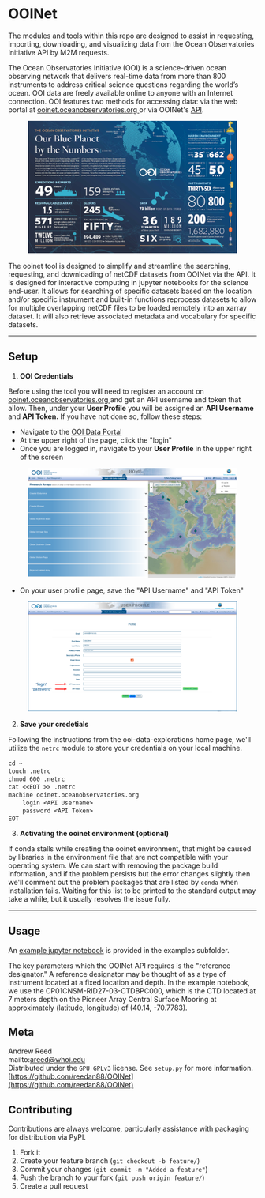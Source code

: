 # OOINet
The modules and tools within this repo are designed to assist in requesting, importing, downloading, and visualizing data from the Ocean Observatories Initiative API by M2M requests.

The Ocean Observatories Initiative (OOI) is a science-driven ocean observing network that delivers real-time data from more than 800 instruments to address critical science questions regarding the world’s ocean. OOI data are freely available online to anyone with an Internet connection. OOI features two methods for accessing data: via the web portal at [ooinet.oceanobservatories.org ](https://ooinet.oceanobservatories.org) or via OOINet's [API](https://oceanobservatories.org/ooi-m2m-interface/).

<figure>
<img src="figures/overview.png">
</figure>

The ooinet tool is designed to simplify and streamline the searching, requesting, and downloading of netCDF datasets from OOINet via the API. It is designed for interactive computing in jupyter notebooks for the science end-user. It allows for searching of specific datasets based on the location and/or specific instrument and built-in functions reprocess datasets to allow for multiple overlapping netCDF files to be loaded remotely into an xarray dataset. It will also retrieve associated metadata and vocabulary for specific datasets.

---
## Setup
1. **OOI Credentials**

Before using the tool you will need to register an account on [ooinet.oceanobservatories.org ](https://ooinet.oceanobservatories.org) and get an API username and token that allow. Then, under your **User Profile** you will be assigned an **API Username** and **API Token.** If you have not done so, follow these steps:
  * Navigate to the [OOI Data Portal](ooinet.oceanobseravtories.org)
  * At the upper right of the page, click the "login"
  * Once you are logged in, navigate to your **User Profile** in the upper right of the screen

  <figure>
  <img src="figures/user_profile_screen.png">
  </figure>

  * On your user profile page, save the "API Username" and "API Token"

  <figure>
  <img src="figures/api_credentials.png">
  </figure>

2. **Save your credetials**

  Following the instructions from the ooi-data-explorations home page, we'll utilize the ```netrc``` module to store your credentials on your local machine.

  ```
  cd ~
  touch .netrc
  chmod 600 .netrc
  cat <<EOT >> .netrc
  machine ooinet.oceanobservatories.org
      login <API Username>
      password <API Token>
  EOT
  ```

3. **Activating the ooinet environment (optional)**

  If conda stalls while creating the ooinet environment, that might be caused by libraries in the environment file that are not compatible with your operating system. We can start with removing the package build information, and if the problem persists but the error changes slightly then we'll comment out the problem packages that are listed by `conda` when installation fails. Waiting for this list to be printed to the standard output may take a while, but it usually resolves the issue fully.

---
## Usage

An [example jupyter notebook](examples/) is provided in the examples subfolder.

The key parameters which the OOINet API requires is the "reference designator." A reference designator may be thought of as a type of instrument located at a fixed location and depth. In the example notebook, we use the CP01CNSM-RID27-03-CTDBPC000, which is the CTD located at 7 meters depth on the Pioneer Array Central Surface Mooring at approximately (latitude, longitude) of (40.14, -70.7783).


## Meta
Andrew Reed <br>
mailto:areed@whoi.edu <br>
Distributed under the ```GPU GPLv3``` license. See ```setup.py``` for more information. <br>
[https://github.com/reedan88/OOINet](https://github.com/reedan88/OOINet)


## Contributing
Contributions are always welcome, particularly assistance with packaging for distribution via PyPI.
1. Fork it
2. Create your feature branch (```git checkout -b feature/```)
3. Commit your changes (```git commit -m "Added a feature"```)
4. Push the branch to your fork (```git push origin feature/```)
5. Create a pull request
